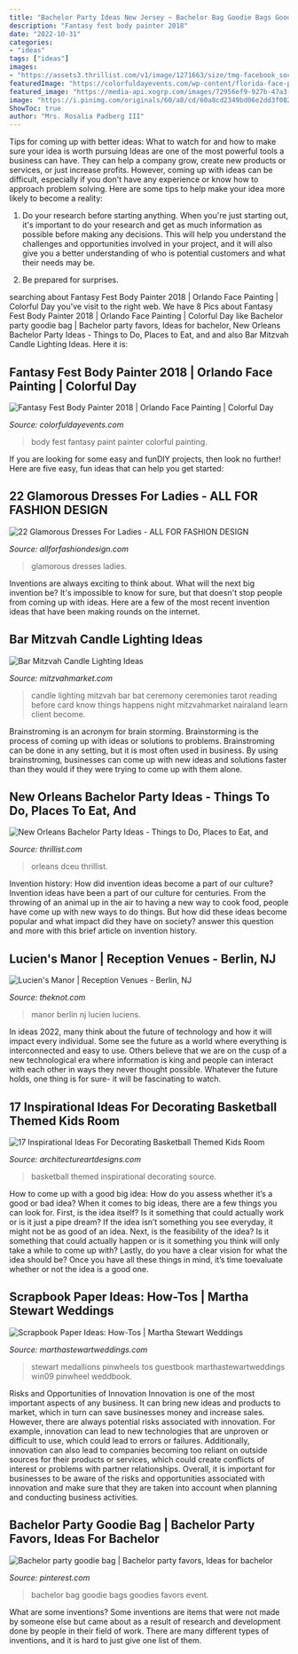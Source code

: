 ```yaml
---
title: "Bachelor Party Ideas New Jersey ~ Bachelor Bag Goodie Bags Goodies Favors Event"
description: "Fantasy fest body painter 2018"
date: "2022-10-31"
categories:
- "ideas"
tags: ["ideas"]
images:
- "https://assets3.thrillist.com/v1/image/1271663/size/tmg-facebook_social.jpg"
featuredImage: "https://colorfuldayevents.com/wp-content/florida-face-painter/fantasy-fest/fantasy-fest-body-painter-1.jpg"
featured_image: "https://media-api.xogrp.com/images/72956ef9-927b-47a3-b66c-ee0f3279ea96~rs_720.480"
image: "https://i.pinimg.com/originals/60/a8/cd/60a8cd2349bd06e2dd3f0829077faf9c.jpg"
ShowToc: true
author: "Mrs. Rosalia Padberg III"
---
```



Tips for coming up with better ideas: What to watch for and how to make sure your idea is worth pursuing
Ideas are one of the most powerful tools a business can have. They can help a company grow, create new products or services, or just increase profits. However, coming up with ideas can be difficult, especially if you don't have any experience or know how to approach problem solving. Here are some tips to help make your idea more likely to become a reality:
1. Do your research before starting anything. When you're just starting out, it's important to do your research and get as much information as possible before making any decisions. This will help you understand the challenges and opportunities involved in your project, and it will also give you a better understanding of who is potential customers and what their needs may be.

2. Be prepared for surprises.

	

		
searching about Fantasy Fest Body Painter 2018 | Orlando Face Painting | Colorful Day you've visit to the right web. We have 8 Pics about Fantasy Fest Body Painter 2018 | Orlando Face Painting | Colorful Day like Bachelor party goodie bag | Bachelor party favors, Ideas for bachelor, New Orleans Bachelor Party Ideas - Things to Do, Places to Eat, and and also Bar Mitzvah Candle Lighting Ideas. Here it is:
		
    
## Fantasy Fest Body Painter 2018 | Orlando Face Painting | Colorful Day

<img loading=lazy src="https://colorfuldayevents.com/wp-content/florida-face-painter/fantasy-fest/fantasy-fest-body-painter-1.jpg" onerror="this.onerror=null;this.src='https://tse3.mm.bing.net/th?id=OIP.vd6f2qMNdN0yCrXb8oi27wAAAA&amp;pid=15.1';" alt="Fantasy Fest Body Painter 2018 | Orlando Face Painting | Colorful Day">

_Source: colorfuldayevents.com_

>body fest fantasy paint painter colorful painting. 

	

If you are looking for some easy and funDIY projects, then look no further! Here are five easy, fun ideas that can help you get started: 

    
## 22 Glamorous Dresses For Ladies - ALL FOR FASHION DESIGN

<img loading=lazy src="https://allforfashiondesign.com/wp-content/uploads/2014/02/fr-17-600x800.jpg" onerror="this.onerror=null;this.src='https://tse2.mm.bing.net/th?id=OIP.Y0ej4aGW0GgHFUBetHJSwQHaJ4&amp;pid=15.1';" alt="22 Glamorous Dresses For Ladies - ALL FOR FASHION DESIGN">

_Source: allforfashiondesign.com_

>glamorous dresses ladies. 

	

Inventions are always exciting to think about. What will the next big invention be? It's impossible to know for sure, but that doesn't stop people from coming up with ideas. Here are a few of the most recent invention ideas that have been making rounds on the internet.

    
## Bar Mitzvah Candle Lighting Ideas

<img loading=lazy src="https://www.mitzvahmarket.com/wp-content/uploads/2018/01/Candle-Lighting-Ceremony.jpeg" onerror="this.onerror=null;this.src='https://tse4.mm.bing.net/th?id=OIP.GE6aOc4YlFp4xeei-oB_FgHaE7&amp;pid=15.1';" alt="Bar Mitzvah Candle Lighting Ideas">

_Source: mitzvahmarket.com_

>candle lighting mitzvah bar bat ceremony ceremonies tarot reading before card know things happens night mitzvahmarket nairaland learn client become. 

	

Brainstroming is an acronym for brain storming. Brainstorming is the process of coming up with ideas or solutions to problems. Brainstroming can be done in any setting, but it is most often used in business. By using brainstroming, businesses can come up with new ideas and solutions faster than they would if they were trying to come up with them alone.

    
## New Orleans Bachelor Party Ideas - Things To Do, Places To Eat, And

<img loading=lazy src="https://assets3.thrillist.com/v1/image/1271663/size/tmg-facebook_social.jpg" onerror="this.onerror=null;this.src='https://tse1.mm.bing.net/th?id=OIP.NOjr6JLlLPu_b6R4KKMmtwHaD4&amp;pid=15.1';" alt="New Orleans Bachelor Party Ideas - Things to Do, Places to Eat, and">

_Source: thrillist.com_

>orleans dceu thrillist. 

	

Invention history: How did invention ideas become a part of our culture?
Invention ideas have been a part of our culture for centuries. From the throwing of an animal up in the air to having a new way to cook food, people have come up with new ways to do things. But how did these ideas become popular and what impact did they have on society? answer this question and more with this brief article on invention history.

    
## Lucien&#039;s Manor | Reception Venues - Berlin, NJ

<img loading=lazy src="https://media-api.xogrp.com/images/72956ef9-927b-47a3-b66c-ee0f3279ea96~rs_720.480" onerror="this.onerror=null;this.src='https://tse3.mm.bing.net/th?id=OIP.b8gFgC8q3WQyP358aPk-7gHaE8&amp;pid=15.1';" alt="Lucien&#039;s Manor | Reception Venues - Berlin, NJ">

_Source: theknot.com_

>manor berlin nj lucien luciens. 

	

In ideas 2022, many think about the future of technology and how it will impact every individual. Some see the future as a world where everything is interconnected and easy to use. Others believe that we are on the cusp of a new technological era where information is king and people can interact with each other in ways they never thought possible. Whatever the future holds, one thing is for sure- it will be fascinating to watch.

    
## 17 Inspirational Ideas For Decorating Basketball Themed Kids Room

<img loading=lazy src="https://www.architectureartdesigns.com/wp-content/uploads/2016/11/14-28.jpg" onerror="this.onerror=null;this.src='https://tse3.mm.bing.net/th?id=OIP.5e1rDAx9ITq-KjqxBivrXAHaJP&amp;pid=15.1';" alt="17 Inspirational Ideas For Decorating Basketball Themed Kids Room">

_Source: architectureartdesigns.com_

>basketball themed inspirational decorating source. 

	

How to come up with a good big idea: How do you assess whether it’s a good or bad idea?
When it comes to big ideas, there are a few things you can look for. First, is the idea itself? Is it something that could actually work or is it just a pipe dream? If the idea isn’t something you see everyday, it might not be as good of an idea. Next, is the feasibility of the idea? Is it something that could actually happen or is it something you think will only take a while to come up with? Lastly, do you have a clear vision for what the idea should be? Once you have all these things in mind, it’s time toevaluate whether or not the idea is a good one.

    
## Scrapbook Paper Ideas: How-Tos | Martha Stewart Weddings

<img loading=lazy src="https://assets.marthastewartweddings.com/styles/wmax-1500/d25/mwd104359_win09_guestbook/mwd104359_win09_guestbook_hd.jpg?itok=tLyjavR4" onerror="this.onerror=null;this.src='https://tse2.mm.bing.net/th?id=OIP.wjR7asZ9P1v5u_7pH7MZhAHaJQ&amp;pid=15.1';" alt="Scrapbook Paper Ideas: How-Tos | Martha Stewart Weddings">

_Source: marthastewartweddings.com_

>stewart medallions pinwheels tos guestbook marthastewartweddings win09 pinwheel weddbook. 

	

Risks and Opportunities of Innovation
Innovation is one of the most important aspects of any business. It can bring new ideas and products to market, which in turn can save businesses money and increase sales. However, there are always potential risks associated with innovation. For example, innovation can lead to new technologies that are unproven or difficult to use, which could lead to errors or failures. Additionally, innovation can also lead to companies becoming too reliant on outside sources for their products or services, which could create conflicts of interest or problems with partner relationships. Overall, it is important for businesses to be aware of the risks and opportunities associated with innovation and make sure that they are taken into account when planning and conducting business activities.

    
## Bachelor Party Goodie Bag | Bachelor Party Favors, Ideas For Bachelor

<img loading=lazy src="https://i.pinimg.com/originals/60/a8/cd/60a8cd2349bd06e2dd3f0829077faf9c.jpg" onerror="this.onerror=null;this.src='https://tse4.mm.bing.net/th?id=OIP.LL3WPcWk0pXGuyDdE25j5gHaJ4&amp;pid=15.1';" alt="Bachelor party goodie bag | Bachelor party favors, Ideas for bachelor">

_Source: pinterest.com_

>bachelor bag goodie bags goodies favors event. 

	

What are some inventions?
Some inventions are items that were not made by someone else but came about as a result of research and development done by people in their field of work. There are many different types of inventions, and it is hard to just give one list of them.

